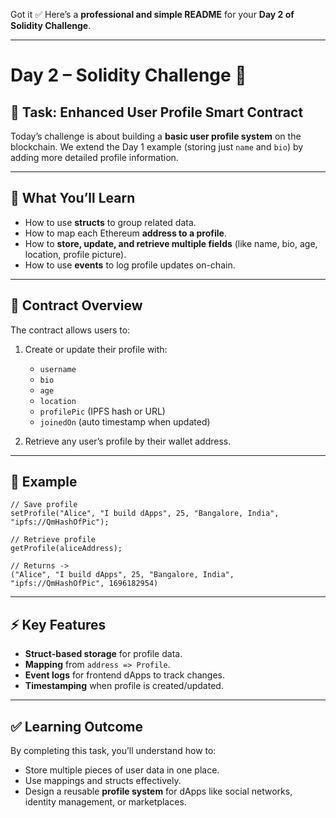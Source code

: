Got it ✅ Here’s a **professional and simple README** for your **Day 2 of Solidity Challenge**.

---

# Day 2 – Solidity Challenge 🚀

## 📌 Task: Enhanced User Profile Smart Contract

Today’s challenge is about building a **basic user profile system** on the blockchain.
We extend the Day 1 example (storing just `name` and `bio`) by adding more detailed profile information.

---

## 🎯 What You’ll Learn

* How to use **structs** to group related data.
* How to map each Ethereum **address to a profile**.
* How to **store, update, and retrieve multiple fields** (like name, bio, age, location, profile picture).
* How to use **events** to log profile updates on-chain.

---

## 📖 Contract Overview

The contract allows users to:

1. Create or update their profile with:

   * `username`
   * `bio`
   * `age`
   * `location`
   * `profilePic` (IPFS hash or URL)
   * `joinedOn` (auto timestamp when updated)
2. Retrieve any user’s profile by their wallet address.

---

## 📝 Example

```solidity
// Save profile
setProfile("Alice", "I build dApps", 25, "Bangalore, India", "ipfs://QmHashOfPic");

// Retrieve profile
getProfile(aliceAddress);

// Returns ->
("Alice", "I build dApps", 25, "Bangalore, India", "ipfs://QmHashOfPic", 1696182954)
```

---

## ⚡ Key Features

* **Struct-based storage** for profile data.
* **Mapping** from `address => Profile`.
* **Event logs** for frontend dApps to track changes.
* **Timestamping** when profile is created/updated.

---

## ✅ Learning Outcome

By completing this task, you’ll understand how to:

* Store multiple pieces of user data in one place.
* Use mappings and structs effectively.
* Design a reusable **profile system** for dApps like social networks, identity management, or marketplaces.
